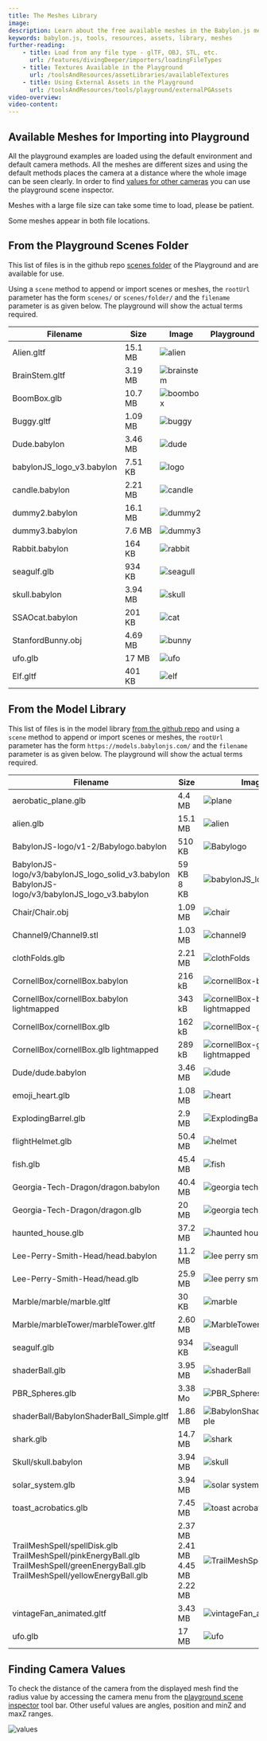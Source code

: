 ```yaml
---
title: The Meshes Library
image: 
description: Learn about the free available meshes in the Babylon.js meshes library.
keywords: babylon.js, tools, resources, assets, library, meshes
further-reading:
    - title: Load from any file type - glTF, OBJ, STL, etc.
      url: /features/divingDeeper/importers/loadingFileTypes
    - title: Textures Available in the Playground
      url: /toolsAndResources/assetLibraries/availableTextures
    - title: Using External Assets in the Playground
      url: /toolsAndResources/tools/playground/externalPGAssets
video-overview:
video-content:
---
```



## Available Meshes for Importing into Playground

All the playground examples are loaded using the default environment and default camera methods. All the meshes are different sizes and using the default methods places the camera at a distance where the whole image can be seen clearly. In order to find [values for other cameras](/toolsAndResources/assetLibraries/availableMeshes#finding-camera-values) you can use the playground scene inspector.

Meshes with a large file size can take some time to load, please be patient.

Some meshes appear in both file locations.

## From the Playground Scenes Folder

This list of files is in the github repo [scenes folder](https://github.com/BabylonJS/Babylon.js/tree/master/packages/tools/playground/public/scenes) of the Playground and are available for use.

Using a `scene` method to append or import scenes or meshes, the `rootUrl` parameter has the form `scenes/` or `scenes/folder/` and the `filename` parameter is as given below. The playground will show the actual terms required.


Filename | Size | Image | Playground
---|---|---|---|
Alien.gltf | 15.1 MB | ![alien](/img/resources/meshes/alien.png) | <Playground id="#8IMNBM#1" title="Alien" description=""/>
BrainStem.gltf | 3.19 MB | ![brainstem](/img/resources/meshes/brainstem.png) | <Playground id="#J62R3F#1" title="Brainstem" description=""/>
BoomBox.glb | 10.7 MB | ![boombox](/img/resources/meshes/boombox.png) | <Playground id="#QCU8DJ#2" title="Boombox" description=""/>
Buggy.gltf | 1.09 MB | ![buggy](/img/resources/meshes/buggy.png) | <Playground id="#K7TJIG#1" title="Buggy" description=""/>
Dude.babylon | 3.46 MB | ![dude](/img/resources/meshes/dude.png) | <Playground id="#WLDCUC#2" title="Dude" description=""/>
babylonJS_logo_v3.babylon | 7.51 KB | ![logo](/img/resources/meshes/logo.png) | <Playground id="#17LHMG#1" title="Logo" description=""/>
candle.babylon | 2.21 MB | ![candle](/img/resources/meshes/candle.png) | <Playground id="#TSCJPP#1" title="Candle" description=""/>
dummy2.babylon | 16.1 MB | ![dummy2](/img/resources/meshes/dummy2.png) | <Playground id="#TBK09I#2" title="Dummy2" description=""/>
dummy3.babylon | 7.6 MB | ![dummy3](/img/resources/meshes/dummy2.png) | <Playground id="#C38BUD#1" title="Dummy3" description=""/>
Rabbit.babylon | 164 KB | ![rabbit](/img/resources/meshes/rabbit.png) | <Playground id="#NMU4ZM#1" title="Rabbit" description=""/>
seagulf.glb | 934 KB | ![seagull](/img/resources/meshes/seagull.png) | <Playground id="#8LFTCH#2" title="Seagull" description=""/>
skull.babylon | 3.94 MB | ![skull](/img/resources/meshes/skull.png) | <Playground id="#VV935G#2" title="Skull" description=""/>
SSAOcat.babylon | 201 KB | ![cat](/img/resources/meshes/cat.png) | <Playground id="#LCUPCU#1" title="Cat" description=""/>
StanfordBunny.obj | 4.69 MB | ![bunny](/img/resources/meshes/bunny.png) | <Playground id="#95MJI8#1" title="Bunny" description=""/>
ufo.glb | 17 MB | ![ufo](/img/resources/meshes/ufo.png) | <Playground id="#058SEW#3" title="UFO" description=""/>
Elf.gltf | 401 KB | ![elf](/img/resources/meshes/elf.png) | <Playground id="#XY6QF0" title="Elf" description=""/>

## From the Model Library

This list of files is in the model library [from the github repo](https://github.com/BabylonJS/MeshesLibrary) and using a `scene` method to append or import scenes or meshes, the `rootUrl` parameter has the form `https://models.babylonjs.com/` and the `filename` parameter is as given below. The playground will show the actual terms required.

Filename | Size | Image | Playground
---|---|---|---
aerobatic_plane.glb | 4.4 MB | ![plane](/img/resources/meshes/plane.png) | <Playground id="#5NIBE1#1" title="Plane" description=""/>
alien.glb | 15.1 MB | ![alien](/img/resources/meshes/alien.png) | <Playground id="#8IMNBM#2" title="Alien" description=""/>
BabylonJS-logo/v1-2/Babylogo.babylon | 510 KB | ![Babylogo](/img/resources/meshes/Babylogo.jpg) | <Playground id="#TZTY3Y" title="Babylogo" description=""/>
BabylonJS-logo/v3/babylonJS_logo_solid_v3.babylon<br/>BabylonJS-logo/v3/babylonJS_logo_v3.babylon | 59 KB<br/>8 KB | ![babylonJS_logo_v3](/img/resources/meshes/babylonJS_logo_v3.jpg) | <Playground id="#Q9JFZ1" title="Babylon_log_v3" description=""/>
Chair/Chair.obj | 1.09 MB | ![chair](/img/resources/meshes/chair.png) | <Playground id="#KJV35B#1" title="Chair" description=""/>
Channel9/Channel9.stl | 1.03 MB | ![channel9](/img/resources/meshes/channel9.png) | <Playground id="#AJJ8U5#2" title="Channel9" description=""/>
clothFolds.glb | 2.21 MB | ![clothFolds](/img/resources/meshes/clothFolds.jpg) | <Playground id="#5NIBE1#2" title="Cloth Folds" description=""/>
CornellBox/cornellBox.babylon | 216 kB | ![cornellBox-babylon](/img/resources/meshes/cornellBox-babylon.jpg) | <Playground id="#4AJ16M#2" title="CornellBox-Babylon" description=""/>
CornellBox/cornellBox.babylon lightmapped | 343 kB | ![cornellBox-babylon-lightmapped](/img/resources/meshes/cornellBox-babylon-lightmapped.jpg) | <Playground id="#4AJ16M#5" title="CornellBox Babylon Lightmapped" description=""/>
CornellBox/cornellBox.glb | 162 kB | ![cornellBox-glb](/img/resources/meshes/cornellBox-glb.jpg) | <Playground id="#4AJ16M#3" title="cornellBox-glb" description=""/>
CornellBox/cornellBox.glb lightmapped | 289 kB | ![cornellBox-glb-lightmapped](/img/resources/meshes/cornellBox-glb-lightmapped.jpg) | <Playground id="#ADPQFC#9" title="CornellBox glb lightmapped" description=""/>
Dude/dude.babylon | 3.46 MB | ![dude](/img/resources/meshes/dude.png) | <Playground id="#WLDCUC#3" title="Dude" description=""/>
emoji_heart.glb | 1.08 MB | ![heart](/img/resources/meshes/heart.png) | <Playground id="#4AJ16M#1" title="Heart" description=""/>
ExplodingBarrel.glb | 2.9 MB | ![ExplodingBarrel](/img/resources/meshes/ExplodingBarrel.jpg) | <Playground id="#4AJ16M#23" title="ExplodingBarrel" description=""/>
flightHelmet.glb | 50.4 MB | ![helmet](/img/resources/meshes/helmet.png) | <Playground id="#BVK9I0#10" title="Helmet" description=""/>
fish.glb | 45.4 MB | ![fish](/img/resources/meshes/fish.png) | <Playground id="#9CMU0F" title="Fish" description=""/>
Georgia-Tech-Dragon/dragon.babylon | 40.4 MB | ![georgia tech dragon](/img/resources/meshes/dragon-babylon.jpg) | <Playground id="#MZ1I83" title="Georgia Tech Dragon" description=""/>
Georgia-Tech-Dragon/dragon.glb | 20 MB | ![georgia tech dragon](/img/resources/meshes/dragon.jpg) | <Playground id="#1GFFWE#1" title="Georgia Tech Dragon (smaller)" description=""/>
haunted_house.glb | 37.2 MB | ![haunted house](/img/resources/meshes/haunted_house.png) | <Playground id="#E8UGIC" title="Haunted House" description=""/>
Lee-Perry-Smith-Head/head.babylon | 11.2 MB | ![lee perry smith head](/img/resources/meshes/lee-perry-smith-head-babylon.jpg) | <Playground id="#NA2WKW" title="Lee Perry Smith Head" description=""/>
Lee-Perry-Smith-Head/head.glb | 25.9 MB | ![lee perry smith head](/img/resources/meshes/lee-perry-smith-head.jpg) | <Playground id="#GA8DG5" title="Lee Perry Smith Head" description=""/>
Marble/marble/marble.gltf | 30 KB | ![marble](/img/resources/meshes/marble.jpg) | <Playground id="#36YIWS#2" title="Marble" description=""/>
Marble/marbleTower/marbleTower.gltf | 2.60 MB | ![MarbleTower](/img/resources/meshes/MarbleTower.jpg) | <Playground id="#FN0IGW#1" title="MarbleTower" description=""/>
seagulf.glb | 934 KB | ![seagull](/img/resources/meshes/seagull.png) | <Playground id="#8LFTCH#3" title="Seagull" description=""/>
shaderBall.glb | 3.95 MB | ![shaderBall](/img/resources/meshes/shaderBall.jpg) | <Playground id="#2UPLBH" title="Shader Ball" description=""/>
PBR_Spheres.glb | 3.38 Mo | ![PBR_Spheres](/img/resources/meshes/PBR_Spheres.png) | <Playground id="#ISZ7Y2#3" title="PBR_Spheres" description=""/>
shaderBall/BabylonShaderBall_Simple.gltf | 1.86 MB | ![BabylonShaderBall_Simple](/img/resources/meshes/BabylonShaderBall_Simple.jpg) | <Playground id="#AE8AA3" title="Babylon Simple Shader Ball" description=""/>
shark.glb | 14.7 MB | ![shark](/img/resources/meshes/shark.png) | <Playground id="#ISZ7Y2" title="Shark" description=""/>
Skull/skull.babylon | 3.94 MB | ![skull](/img/resources/meshes/skull.png) | <Playground id="#VV935G#3" title="Skull" description=""/>
solar_system.glb | 3.94 MB | ![solar system](/img/resources/meshes/solar_system.png) | <Playground id="#KILIHT" title="Solar System" description=""/>
toast_acrobatics.glb | 7.45 MB | ![toast acrobatics](/img/resources/meshes/toast_acrobatics.png) | <Playground id="#KM2N07" title="Acrobatic Toast" description=""/>
TrailMeshSpell/spellDisk.glb<br/>TrailMeshSpell/pinkEnergyBall.glb<br/>TrailMeshSpell/greenEnergyBall.glb<br/>TrailMeshSpell/yellowEnergyBall.glb | 2.37 MB<br/>2.41 MB<br/>4.45 MB<br/>2.22 MB | ![TrailMeshSpell](/img/resources/meshes/TrailMeshSpell.jpg) | <Playground id="#AAP917#1" title="Trail Mesh Spell" description=""/>
vintageFan_animated.gltf | 3.43 MB | ![vintageFan_animated](/img/resources/meshes/vintageFan_animated.jpg) | <Playground id="#YBEKDT" title="Vintage Fan" description=""/>
ufo.glb | 17 MB | ![ufo](/img/resources/meshes/ufo.png) | <Playground id="#058SEW#4" title="UFO" description=""/>

## Finding Camera Values

To check the distance of the camera from the displayed mesh find the radius value by accessing the camera menu from the [playground scene inspector](/toolsAndResources/tools/inspector) tool bar. Other useful values are angles, position and minZ and maxZ ranges.

![values](/img/resources/meshes/values.png)